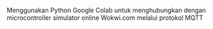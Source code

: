 Menggunakan Python Google Colab untuk menghubungkan dengan microcontroller simulator online Wokwi.com melalui protokol MQTT 
